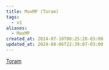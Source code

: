 ```yaml
---
title: MaxMP (Toram)
tags:
  - v1
aliases:
  - MaxMP
created_at: 2024-07-10T00:25:28-03:00
updated_at: 2024-08-06T22:39:07-03:00
---
```


[Toram](../../../../rascunhos/2024/07/Toram.md)
